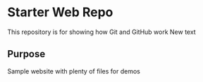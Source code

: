 # Starter Web Repo

This repository is for showing how Git and GitHub work
New text
## Purpose

Sample website with plenty of files for demos